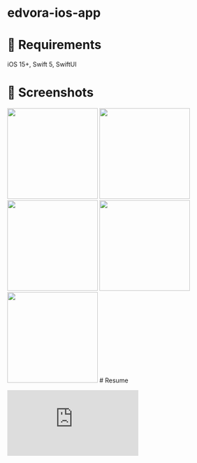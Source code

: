 # edvora-ios-app

#  📲 Requirements

iOS 15+,
Swift 5,
SwiftUI

#  📲 Screenshots

<div>
  <img src="https://user-images.githubusercontent.com/18612713/164292426-a8591387-a102-43fe-ac32-398c78220d57.png" width="207">
  <img src="https://user-images.githubusercontent.com/18612713/164293054-290b0f92-c283-4a2a-9d6a-839bf93bb1d7.png" width="207">
  </div>
  <div>
  <img src="https://user-images.githubusercontent.com/18612713/164293117-7b75ea20-1ab8-45f0-94a5-acafb77a0159.png" width="207">
  <img src="https://user-images.githubusercontent.com/18612713/164293141-e06151c5-84f9-4ccd-b265-942fe0582e9e.png" width="207">
  </div>
 
  <img src="https://user-images.githubusercontent.com/18612713/164293160-168751af-c0c5-4713-8c44-8de2bdc0cba6.png" width="207">
</div>
# Resume

![alt text](https://github.com/ashwin-au/edvora-ios-app/files/8524141/Ashwin_A_U.pdf)
